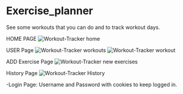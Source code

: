 # Exercise_planner
See some workouts that you can do and to track workout days.

HOME PAGE
![Workout-Tracker home](https://user-images.githubusercontent.com/106449921/235540287-8e7d3e70-f86b-4cd9-88d2-6782378cfd39.png)

USER Page
![Workout-Tracker workouts](https://user-images.githubusercontent.com/106449921/235540478-79f29f8c-5676-4d98-93f5-98a00d2df2d2.png)
![Workout-Tracker workout](https://user-images.githubusercontent.com/106449921/235540531-7a6875d6-d0fa-46c3-8a9e-5a8b977048b7.png)

ADD Exercise Page
![Workout-Tracker new exercises](https://user-images.githubusercontent.com/106449921/235540597-573a7b04-58e6-47a5-abf6-ee6f42ec8233.png)

History Page
![Workout-Tracker History](https://user-images.githubusercontent.com/106449921/235540646-d13c7145-d657-4575-b164-072e041c5851.png)

-Login Page: Username and Password with cookies to keep logged in.
